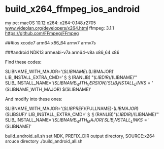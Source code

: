 # build_x264_ffmpeg_ios_android
my pc: macOS 10.12
x264: x264-0.148.r2705 www.videolan.org/developers/x264.html
ffmpeg: 3.1.1 https://github.com/FFmpeg/FFmpeg

###ios
xcode7
arm64 x86_64 armv7 armv7s 

###android
NDK13
armeabi-v7a arm64-v8a x86_64 x86

Find these codes:  

  SLIBNAME_WITH_MAJOR='$(SLIBNAME).$(LIBMAJOR)'
  LIB_INSTALL_EXTRA_CMD='＄＄(RANLIB) "$(LIBDIR)/$(LIBNAME)"'
  SLIB_INSTALL_NAME='$(SLIBNAME_WITH_VERSION)'
  SLIB_INSTALL_LINKS='$(SLIBNAME_WITH_MAJOR) $(SLIBNAME)'

  
 And modify into these ones:  
 
  SLIBNAME_WITH_MAJOR='$(SLIBPREF)$(FULLNAME)-$(LIBMAJOR)$(SLIBSUF)'
  LIB_INSTALL_EXTRA_CMD='＄＄(RANLIB)"$(LIBDIR)/$(LIBNAME)"'
  SLIB_INSTALL_NAME='$(SLIBNAME_WITH_MAJOR)'
  SLIB_INSTALL_LINKS='$(SLIBNAME)'

build_android_all.sh
set NDK, PREFIX_DIR output directory, SOURCE:x264 srouce directory
./build_android_all.sh

